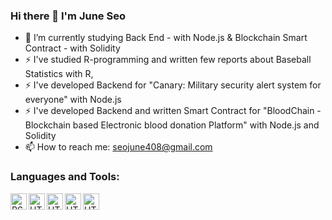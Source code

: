 ### Hi there 👋 I'm June Seo

<!--
**giirafe/giirafe** is a ✨ _special_ ✨ repository because its `README.md` (this file) appears on your GitHub profile.

Here are some ideas to get you started:

- 🔭 I’m currently working on ...
- 🌱 I’m currently learning ...
- 👯 I’m looking to collaborate on ...
- 🤔 I’m looking for help with ...
- 💬 Ask me about ...
- 📫 How to reach me: ...
- 😄 Pronouns: ...
- ⚡ Fun fact: ...
-->

- 🔭 I’m currently studying Back End - with Node.js & Blockchain Smart Contract - with Solidity
- ⚡ I've studied R-programming and written few reports about Baseball Statistics with R,
- ⚡ I've developed Backend for "Canary: Military security alert system for everyone" with Node.js 
- ⚡ I've developed Backend and written Smart Contract for "BloodChain - Blockchain based Electronic blood donation Platform" with Node.js and Solidity
- 📫 How to reach me: seojune408@gmail.com

### Languages and Tools:

<img align="left" alt="RStudio" width="26px" src="https://cdn.jsdelivr.net/npm/simple-icons@3.4.0/icons/rstudio.svg" />

<img align="left" alt="HTML5" width="26px" src="https://cdn.jsdelivr.net/npm/simple-icons@3.4.0/icons/r.svg" />

<img align="left" alt="HTML5" width="26px" src="https://img1.daumcdn.net/thumb/R800x0/?scode=mtistory2&fname=https%3A%2F%2Fblog.kakaocdn.net%2Fdn%2FDGM2Y%2FbtqwIi3c40a%2FtbVlnqOBH5ovawaVBCmEF0%2Fimg.png" />

<img align="left" alt="HTML5" width="26px" src="https://ww.namu.la/s/d59b18ca16c075c57c5ebe902e14d46c58e2df1d638605017382993a696c0c8c2313077356a2bd90892fa9e00c704b6832c07c8981482d4d3b88ccb2848da73142a440a665710e13ce579236ead5ce33" />

<img align="left" alt="HTML5" width="26px" src="https://solidity-kr.readthedocs.io/ko/latest/_images/logo.svg" />


